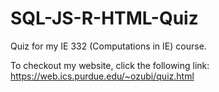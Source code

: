 # SQL-JS-R-HTML-Quiz
Quiz for my IE 332 (Computations in IE) course. 

To checkout my website, click the following link: https://web.ics.purdue.edu/~ozubi/quiz.html
